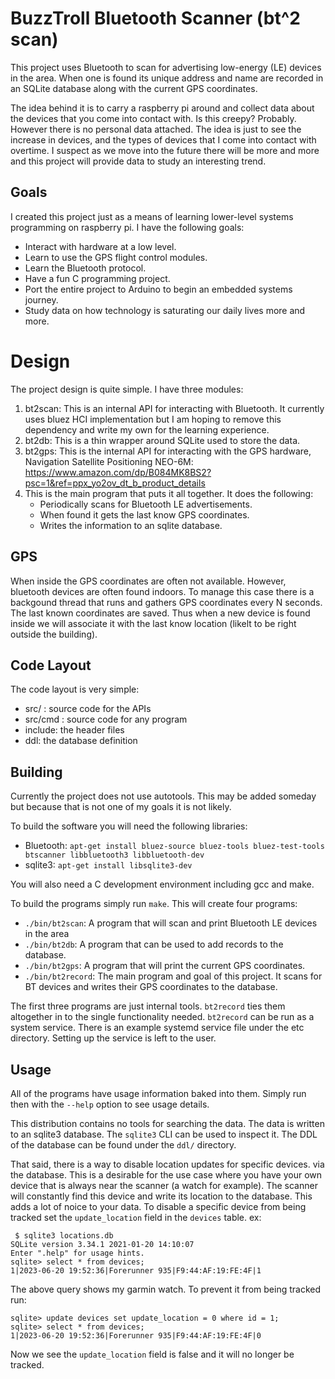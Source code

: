 # BuzzTroll Bluetooth Scanner (bt^2 scan)

This project uses Bluetooth to scan for advertising low-energy (LE)
devices in the area. When one is found its unique address and
name are recorded in an SQLite database along with the current GPS
coordinates.

The idea behind it is to carry a raspberry pi around and collect
data about the devices that you come into contact with. Is this
creepy? Probably. However there is no personal data attached. The
idea is just to see the increase in devices, and the types of devices
that I come into contact with overtime. I suspect as we move into
the future there will be more and more and this project will
provide data to study an interesting trend.

## Goals

I created this project just as a means of learning lower-level
systems programming on raspberry pi. I have the following goals:
- Interact with hardware at a low level.
- Learn to use the GPS flight control modules.
- Learn the Bluetooth protocol.
- Have a fun C programming project.
- Port the entire project to Arduino to begin an embedded systems journey.
- Study data on how technology is saturating our daily lives more and more.

# Design

The project design is quite simple. I have three modules:
1. bt2scan: This is an internal API for interacting with Bluetooth. It
   currently uses bluez HCI implementation but I am hoping to remove this
   dependency and write my own for the learning experience.
2. bt2db: This is a thin wrapper around SQLite used to store the data.
3. bt2gps: This is the internal API for interacting with the GPS hardware,
   Navigation Satellite Positioning NEO-6M: https://www.amazon.com/dp/B084MK8BS2?psc=1&ref=ppx_yo2ov_dt_b_product_details
4. This is the main program that puts it all together. It does the following:
    - Periodically scans for Bluetooth LE advertisements.
    - When found it gets the last know GPS coordinates.
    - Writes the information to an sqlite database.

## GPS

When inside the GPS coordinates are often not available. However, bluetooth
devices are often found indoors. To manage this case there is a backgound
thread that runs and gathers GPS coordinates every N seconds. The last known
coordinates are saved.  Thus when a new device is found inside we will
associate it with the last know location (likelt to be right outside the
building).

## Code Layout

The code layout is very simple:
- src/ : source code for the APIs
- src/cmd : source code for any program
- include: the header files
- ddl: the database definition

## Building

Currently the project does not use autotools. This may be added someday
but because that is not one of my goals it is not likely.

To build the software you will need the following libraries:

- Bluetooth: `apt-get install bluez-source bluez-tools bluez-test-tools btscanner libbluetooth3 libbluetooth-dev`
- sqlite3: `apt-get install libsqlite3-dev`

You will also need a C development environment including gcc and make.

To build the programs simply run `make`.  This will create four programs:

- `./bin/bt2scan`: A program that will scan and print Bluetooth LE devices in the area
- `./bin/bt2db`: A program that can be used to add records to the database.
- `./bin/bt2gps`: A program that will print the current GPS coordinates.
- `./bin/bt2record`: The main program and goal of this project. It scans for BT devices and writes their GPS coordinates
to the database.

The first three programs are just internal tools. `bt2record` ties them
altogether in to the single functionality needed.  `bt2record` can be
run as a system service. There is an example systemd service file under
the etc directory. Setting up the service is left to the user.

## Usage

All of the programs have usage information baked into them. Simply run
then with the `--help` option to see usage details.

This distribution contains no tools for searching the data. The data
is written to an sqlite3 database. The `sqlite3` CLI can be used to inspect
it. The DDL of the database can be found under the `ddl/` directory.

That said, there is a way to disable location updates for specific devices. 
via the database. This is a desirable for the use case where you have
your own device that is always near the scanner (a watch for example).
The scanner will constantly find this device and write its location to
the database. This adds a lot of noice to your data. To disable a 
specific device from being tracked set the `update_location` field
in the `devices` table.  ex:

```
 $ sqlite3 locations.db
SQLite version 3.34.1 2021-01-20 14:10:07
Enter ".help" for usage hints.
sqlite> select * from devices;
1|2023-06-20 19:52:36|Forerunner 935|F9:44:AF:19:FE:4F|1
```

The above query shows my garmin watch. To prevent it from being tracked
run:

```
sqlite> update devices set update_location = 0 where id = 1;
sqlite> select * from devices;
1|2023-06-20 19:52:36|Forerunner 935|F9:44:AF:19:FE:4F|0
```

Now we see the `update_location` field is false and it will no longer be
tracked.


